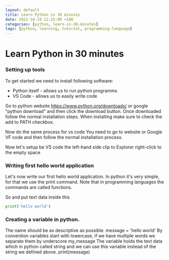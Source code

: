 ```yaml
---
layout: default
title: Learn Python in 30 minutes
date: 2022-10-19 12:25:00 +100
categories: [python, learn-in-30-minutes]
tags: [python, learning, tutorial, programming-language]
---
```


# Learn Python in 30 minutes

### Setting up tools

To get started we need to install following software:
- Python itself - allows us to run python programms
- VS Code - allows us to easily write code

Go to python website https://www.python.org/downloads/ or google "python download" and then click the download button. 
Once downloaded follow the normal installation steps. When installing make sure to check the add to PATH checkbox.

Now do the same process for vs code You need to go to website or Google VF code and then follow the normal installation process.

Now let's setup be VS code the left-hand side clip to Explorer right-click to the empty space 
  
### Writing first hello world application

Let's now write our first hello world application. In python it's very simple, for that we use the print command. 
Note that in programming languages the commands are called functions. 

So and put text data inside this 

```python
print('hello world') 
```

### Creating a variable in python. 

The name should be as descriptive as possible.
message = 'hello world'
By convention  variables start with lowercase, if we have multiple words we separate them by underscore my_message
The variable holds the text data which in python called string and we can use this variable instead of the string we defined above.
print(message)

